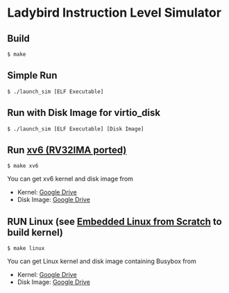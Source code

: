 # Ladybird Instruction Level Simulator

## Build

`$ make`

## Simple Run

`$ ./launch_sim [ELF Executable]`

## Run with Disk Image for virtio_disk

`$ ./launch_sim [ELF Executable] [Disk Image]`

## Run [xv6 (RV32IMA ported)](https://github.com/harihitode/ladybird_xv6)

`$ make xv6`

You can get xv6 kernel and disk image from

* Kernel: [Google Drive](https://drive.google.com/file/d/1puGVLrPvhocKS7GaNAFHNTrkyb2ep5cg/view?usp=sharing)
* Disk Image: [Google Drive](https://drive.google.com/file/d/16-acP4p0-iX1lPEzncfZYNl0aEYHX6qk/view?usp=sharing)

## RUN Linux (see [Embedded Linux from Scratch](http://mcu.cz/images_articles/4980-opdenacker-embedded-linux-45minutes-riscv.pdf) to build kernel)

`$ make linux`

You can get Linux kernel and disk image containing Busybox from

* Kernel: [Google Drive](https://drive.google.com/file/d/1oOPNRAD00Be6UgMubbiiEAo7N7YIpDIT/view?usp=sharing)
* Disk Image: [Google Drive](https://drive.google.com/file/d/19EXahB4r7oPIqCfxiMAORns9LJltDOyp/view?usp=sharing)

